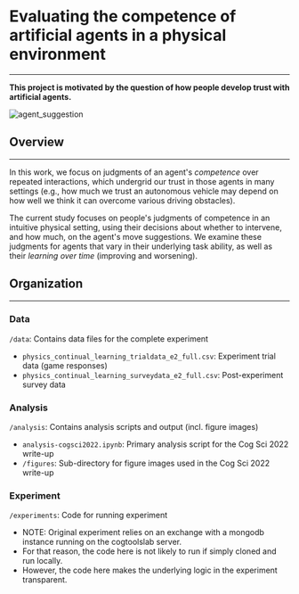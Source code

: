 # Evaluating the competence of artificial agents in a physical environment
***

**This project is motivated by the question of how people develop trust with artificial agents.**

![agent_suggestion](img/cliphy-suggestion-submit.gif)

## Overview
***

In this work, we focus on judgments of an agent's *competence* over repeated interactions, which undergrid our trust in those agents in many settings (e.g., how much we trust an autonomous vehicle may depend on how well we think it can overcome various driving obstacles).

The current study focuses on people's judgments of competence in an intuitive physical setting, using their decisions about whether to intervene, and how much, on the agent's move suggestions. We examine these judgments for agents that vary in their underlying task ability, as well as their *learning over time* (improving and worsening).


## Organization
***

### Data
`/data`: Contains data files for the complete experiment
- `physics_continual_learning_trialdata_e2_full.csv`: Experiment trial data (game responses)
- `physics_continual_learning_surveydata_e2_full.csv`: Post-experiment survey data

### Analysis
`/analysis`: Contains analysis scripts and output (incl. figure images)
- `analysis-cogsci2022.ipynb`: Primary analysis script for the Cog Sci 2022 write-up
- `/figures`: Sub-directory for figure images used in the Cog Sci 2022 write-up

### Experiment
`/experiments`: Code for running experiment
- NOTE: Original experiment relies on an exchange with a mongodb instance running on the cogtoolslab server.
- For that reason, the code here is not likely to run if simply cloned and run locally.
- However, the code here makes the underlying logic in the experiment transparent.
